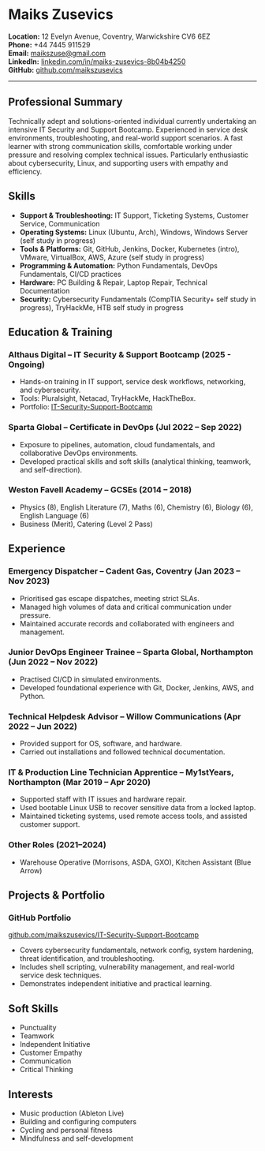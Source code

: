 # Maiks Zusevics

**Location:** 12 Evelyn Avenue, Coventry, Warwickshire CV6 6EZ  
**Phone:** +44 7445 911529  
**Email:** maikszuse@gmail.com  
**LinkedIn:** [linkedin.com/in/maiks-zusevics-8b04b4250](https://www.linkedin.com/in/maiks-zusevics-8b04b4250)  
**GitHub:** [github.com/maikszusevics](https://github.com/maikszusevics)

---

## Professional Summary

Technically adept and solutions-oriented individual currently undertaking an intensive IT Security and Support Bootcamp. Experienced in service desk environments, troubleshooting, and real-world support scenarios. A fast learner with strong communication skills, comfortable working under pressure and resolving complex technical issues. Particularly enthusiastic about cybersecurity, Linux, and supporting users with empathy and efficiency.


## Skills

- **Support & Troubleshooting:** IT Support, Ticketing Systems, Customer Service, Communication
- **Operating Systems:** Linux (Ubuntu, Arch), Windows, Windows Server (self study in progress)
- **Tools & Platforms:** Git, GitHub, Jenkins, Docker, Kubernetes (intro), VMware, VirtualBox, AWS, Azure (self study in progress)
- **Programming & Automation:** Python Fundamentals, DevOps Fundamentals, CI/CD practices
- **Hardware:** PC Building & Repair, Laptop Repair, Technical Documentation
- **Security:** Cybersecurity Fundamentals (CompTIA Security+ self study in progress), TryHackMe, HTB self study in progress


## Education & Training

### Althaus Digital – IT Security & Support Bootcamp (2025 - Ongoing)
- Hands-on training in IT support, service desk workflows, networking, and cybersecurity.
- Tools: Pluralsight, Netacad, TryHackMe, HackTheBox.
- Portfolio: [IT-Security-Support-Bootcamp](https://github.com/maikszusevics/IT-Security-Support-Bootcamp)

### Sparta Global – Certificate in DevOps (Jul 2022 – Sep 2022)
- Exposure to pipelines, automation, cloud fundamentals, and collaborative DevOps environments.
- Developed practical skills and soft skills (analytical thinking, teamwork, and self-direction).

### Weston Favell Academy – GCSEs (2014 – 2018)
- Physics (8), English Literature (7), Maths (6), Chemistry (6), Biology (6), English Language (6)
- Business (Merit), Catering (Level 2 Pass)


## Experience

### Emergency Dispatcher – Cadent Gas, Coventry (Jan 2023 – Nov 2023)
- Prioritised gas escape dispatches, meeting strict SLAs.
- Managed high volumes of data and critical communication under pressure.
- Maintained accurate records and collaborated with engineers and management.

### Junior DevOps Engineer Trainee – Sparta Global, Northampton (Jun 2022 – Nov 2022)
- Practised CI/CD in simulated environments.
- Developed foundational experience with Git, Docker, Jenkins, AWS, and Python.

### Technical Helpdesk Advisor – Willow Communications (Apr 2022 – Jun 2022)
- Provided support for OS, software, and hardware.
- Carried out installations and followed technical documentation.

### IT & Production Line Technician Apprentice – My1stYears, Northampton (Mar 2019 – Apr 2020)
- Supported staff with IT issues and hardware repair.
- Used bootable Linux USB to recover sensitive data from a locked laptop.
- Maintained ticketing systems, used remote access tools, and assisted customer support.

### Other Roles (2021–2024)
- Warehouse Operative (Morrisons, ASDA, GXO), Kitchen Assistant (Blue Arrow)

## Projects & Portfolio

### GitHub Portfolio  
[github.com/maikszusevics/IT-Security-Support-Bootcamp](https://github.com/maikszusevics/IT-Security-Support-Bootcamp)

- Covers cybersecurity fundamentals, network config, system hardening, threat identification, and troubleshooting.
- Includes shell scripting, vulnerability management, and real-world service desk techniques.
- Demonstrates independent initiative and practical learning.

## Soft Skills

- Punctuality
- Teamwork
- Independent Initiative
- Customer Empathy
- Communication
- Critical Thinking

## Interests

- Music production (Ableton Live)  
- Building and configuring computers  
- Cycling and personal fitness  
- Mindfulness and self-development  
